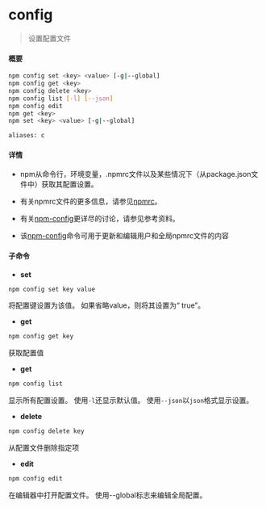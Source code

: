 # config

> 设置配置文件



#### 概要

```bash
npm config set <key> <value> [-g|--global]
npm config get <key>
npm config delete <key>
npm config list [-l] [--json]
npm config edit
npm get <key>
npm set <key> <value> [-g|--global]

aliases: c
```



#### 详情

* npm从命令行，环境变量，.npmrc文件以及某些情况下（从package.json文件中）获取其配置设置。

* 有关npmrc文件的更多信息，请参见[npmrc](https://www.npmjs.cn/files/npmrc)。

* 有关[npm-config](https://www.npmjs.cn/misc/config/)更详尽的讨论，请参见参考资料。

* 该[npm-config](https://www.npmjs.cn/misc/config/)命令可用于更新和编辑用户和全局npmrc文件的内容



#### 子命令

* **set**

```bash
npm config set key value
```

将配置键设置为该值。
如果省略value，则将其设置为“ true”。

* **get**

```bash
npm config get key
```

获取配置值


* **get**

```bash
npm config list
```

显示所有配置设置。
使用`-l`还显示默认值。
使用`--json`以`json`格式显示设置。

* **delete**

```bash
npm config delete key
```

从配置文件删除指定项

* **edit**

```bash
npm config edit
```

在编辑器中打开配置文件。
使用--global标志来编辑全局配置。